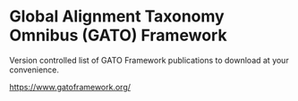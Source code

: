 # Global Alignment Taxonomy Omnibus (GATO) Framework

Version controlled list of GATO Framework publications to download at your convenience. 

https://www.gatoframework.org/
